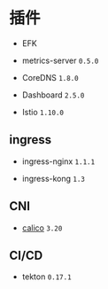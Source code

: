 # 插件

* EFK

* metrics-server `0.5.0`

* CoreDNS `1.8.0`

* Dashboard `2.5.0`

* Istio `1.10.0`

## ingress

* ingress-nginx `1.1.1`

* ingress-kong `1.3`

## CNI

* [calico](https://docs.projectcalico.org/getting-started/kubernetes/self-managed-onprem/) `3.20`

## CI/CD

* tekton `0.17.1`
